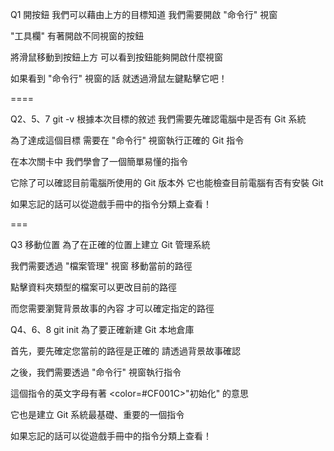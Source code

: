 Q1 開按鈕
我們可以藉由上方的目標知道
我們需要開啟 "命令行" 視窗

"工具欄" 有著開啟不同視窗的按鈕

將滑鼠移動到按鈕上方
可以看到按鈕能夠開啟什麼視窗

如果看到 "命令行" 視窗的話
就透過滑鼠左鍵點擊它吧！

==== 

Q2、5、7  git -v
根據本次目標的敘述
我們需要先確認電腦中是否有 Git 系統

為了達成這個目標
需要在 "命令行" 視窗執行正確的 Git 指令

在本次關卡中
我們學會了一個簡單易懂的指令

它除了可以確認目前電腦所使用的 Git 版本外
它也能檢查目前電腦有否有安裝 Git

如果忘記的話可以從遊戲手冊中的指令分類上查看！

===

Q3 移動位置
為了在正確的位置上建立 Git 管理系統

我們需要透過 "檔案管理" 視窗
移動當前的路徑

點擊資料夾類型的檔案可以更改目前的路徑

而您需要瀏覽背景故事的內容
才可以確定指定的路徑


Q4、6、8 git init
為了要正確新建 Git 本地倉庫

首先，要先確定您當前的路徑是正確的
請透過背景故事確認

之後，我們需要透過 "命令行" 視窗執行指令

這個指令的英文字母有著 <color=#CF001C>"初始化"</color> 的意思

它也是建立 Git 系統最基礎、重要的一個指令

如果忘記的話可以從遊戲手冊中的指令分類上查看！


